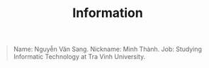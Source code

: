 ﻿---
layout: post
title: "Information"
description: Code is all....
image: 'images/avt.jpg'
category: 'Life'
tags:
- Life
twitter_text: Code is all...
introduction: Minh Thành
---

>Name: Nguyễn Văn Sang.
Nickname: Minh Thành.
Job: Studying Informatic Technology at Tra Vinh University.

